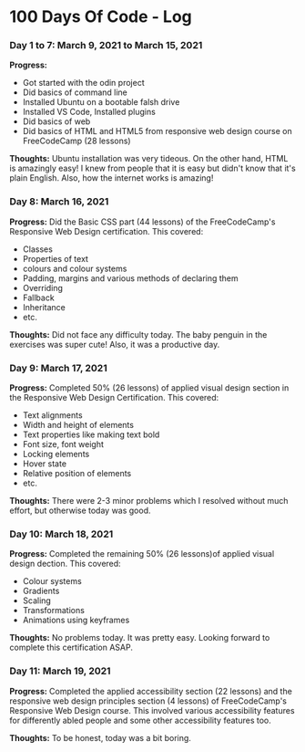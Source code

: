 # 100 Days Of Code - Log

### Day 1 to 7: March 9, 2021 to March 15, 2021
<!--##### (delete me or comment me out)-->

**Progress:**
- Got started with the odin project
- Did basics of command line
- Installed Ubuntu on a bootable falsh drive
- Installed VS Code, Installed plugins
- Did basics of web
- Did basics of HTML and HTML5 from responsive web design course on FreeCodeCamp (28 lessons)

**Thoughts:** Ubuntu installation was very tideous. On the other hand, HTML is amazingly easy! I knew from people that it is easy but didn't know that it's plain English. Also, how the internet works is amazing!

<!--**Link(s) to work:**-->

###  Day 8: March 16, 2021

**Progress:**
Did the Basic CSS part (44 lessons) of the FreeCodeCamp's Responsive Web Design certification. This covered:
- Classes
- Properties of text
- colours and colour systems
- Padding, margins and various methods of declaring them
- Overriding
- Fallback
- Inheritance
- etc.

**Thoughts:** Did not face any difficulty today. The baby penguin in the exercises was super cute! Also, it was a productive day.

### Day 9: March 17, 2021

**Progress:**
Completed 50% (26 lessons) of applied visual design section in the Responsive Web Design Certification. This covered:
- Text alignments
- Width and height of elements
- Text properties like making text bold
- Font size, font weight
- Locking elements
- Hover state
- Relative position of elements
- etc.

**Thoughts:** There were 2-3 minor problems which I resolved without much effort, but otherwise today was good.

### Day 10: March 18, 2021

**Progress:**
Completed the remaining 50% (26 lessons)of applied visual design dection. This covered:
- Colour systems
- Gradients
- Scaling
- Transformations
- Animations using keyframes

**Thoughts:** No problems today. It was pretty easy. Looking forward to complete this certification ASAP.

### Day 11: March 19, 2021

**Progress:**
Completed the applied accessibility section (22 lessons) and the responsive web design principles section (4 lessons) of FreeCodeCamp's Responsive Web Design course. This involved various accessibility features for differently abled people and some other accessibility features too.

**Thoughts:** To be honest, today was a bit boring.
